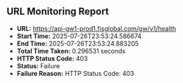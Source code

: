 ## URL Monitoring Report

- **URL:** https://api-gw1-prod1.fisglobal.com/gw/v1/health
- **Start Time:** 2025-07-26T23:53:24.586674
- **End Time:** 2025-07-26T23:53:24.883205
- **Total Time Taken:** 0.296531 seconds
- **HTTP Status Code:** 403
- **Status:** Failure
- **Failure Reason:** HTTP Status Code: 403

